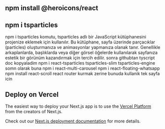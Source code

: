 ## npm install @heroicons/react
## npm i tsparticles
npm i tsparticles komutu, tsparticles adlı bir JavaScript kütüphanesini projenize eklemek için kullanılır. Bu kütüphane, sayfa üzerinde parçacıklar (particles) oluşturmanıza ve animasyonlar yapmanıza olanak tanır. Genellikle arkaplanlarda, başlıklarda veya diğer görsel öğelerde kullanılarak sayfanıza estetik bir görünüm kazandırmak için tercih edilir.
sonra githubtan tyscript doc kopyaladim
npm i react-tsparticles tsparticles-slim tsparticles-engine somn olarak buna
npm i react-multi-carousel
npm i react-floating-whatsapp
npm install react-scroll react router kurmak zerine bunuda kullanik tek sayfa icin

## Deploy on Vercel

The easiest way to deploy your Next.js app is to use the [Vercel Platform](https://vercel.com/new?utm_medium=default-template&filter=next.js&utm_source=create-next-app&utm_campaign=create-next-app-readme) from the creators of Next.js.

Check out our [Next.js deployment documentation](https://nextjs.org/docs/deployment) for more details.
